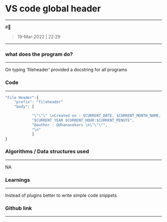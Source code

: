 # VS code global header
---
#🐍



> 19-Mar-2022 | 22:29


---

### what does the program do?
---
On typing 'fileheader'  provided a docstring for all programs


### Code
---
```js
"File Header":{
	"prefix": "fileheader"
	"body": [

			"\"\"\" \nCreated on : $CURRENT_DATE, $CURRENT_MONTH_NAME, 
            "$CURRENT_YEAR $CURRENT_HOUR:$CURRENT_MINUTE",
			"@author : @dhanasekars \n\"\"\"",
			"\n"
			]
}
```



### Algorithms / Data structures used
---
NA


### Learnings
---
Instead of plugins better to write simple code snippets



### Github link
----
